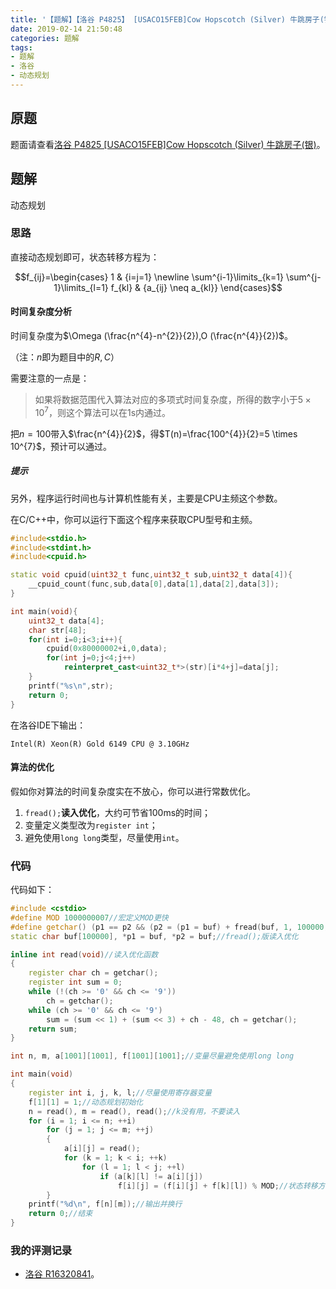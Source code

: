 ```yaml
---
title: '【题解】【洛谷 P4825】 [USACO15FEB]Cow Hopscotch (Silver) 牛跳房子(银)'
date: 2019-02-14 21:50:48
categories: 题解
tags:
- 题解
- 洛谷
- 动态规划
---
```


## 原题

题面请查看[洛谷 P4825 [USACO15FEB]Cow Hopscotch (Silver) 牛跳房子(银)](https://www.luogu.org/problemnew/show/P4825)。

## 题解

动态规划

<!-- more -->

### 思路

直接动态规划即可，状态转移方程为：

$$f_{ij}=\begin{cases} 1 & {i=j=1} \newline \sum^{i-1}\limits_{k=1} \sum^{j-1}\limits_{l=1} f_{kl} & {a_{ij} \neq a_{kl}} \end{cases}$$

#### 时间复杂度分析

时间复杂度为$\Omega (\frac{n^{4}-n^{2}}{2}),O (\frac{n^{4}}{2})$。

（注：$n$即为题目中的$R,C$）

需要注意的一点是：

> 如果将数据范围代入算法对应的多项式时间复杂度，所得的数字小于$5 \times 10^{7}$，则这个算法可以在$1 \text{s}$内通过。

把$n=100$带入$\frac{n^{4}}{2}$，得$T(n)=\frac{100^{4}}{2}=5 \times 10^{7}$，预计可以通过。

##### 提示

另外，程序运行时间也与计算机性能有关，主要是$\text{CPU}$主频这个参数。

在$\text{C/C++}$中，你可以运行下面这个程序来获取$\text{CPU}$型号和主频。

```cpp
#include<stdio.h>
#include<stdint.h>
#include<cpuid.h>

static void cpuid(uint32_t func,uint32_t sub,uint32_t data[4]){
    __cpuid_count(func,sub,data[0],data[1],data[2],data[3]);
}

int main(void){
    uint32_t data[4];
    char str[48];
    for(int i=0;i<3;i++){
        cpuid(0x80000002+i,0,data);
        for(int j=0;j<4;j++)
            reinterpret_cast<uint32_t*>(str)[i*4+j]=data[j];
    }
    printf("%s\n",str);
    return 0;
}
```

在洛谷$\text{IDE}$下输出：

```
Intel(R) Xeon(R) Gold 6149 CPU @ 3.10GHz

```

#### 算法的优化

假如你对算法的时间复杂度实在不放心，你可以进行常数优化。

1. `fread();`**读入优化**，大约可节省$100\text{ms}$的时间；
2. 变量定义类型改为`register int`；
3. 避免使用`long long`类型，尽量使用`int`。

### 代码

代码如下：

```cpp
#include <cstdio>
#define MOD 1000000007//宏定义MOD更快
#define getchar() (p1 == p2 && (p2 = (p1 = buf) + fread(buf, 1, 100000, stdin), p1 == p2) ? EOF : *p1++)
static char buf[100000], *p1 = buf, *p2 = buf;//fread();版读入优化

inline int read(void)//读入优化函数
{
    register char ch = getchar();
    register int sum = 0;
    while (!(ch >= '0' && ch <= '9'))
        ch = getchar();
    while (ch >= '0' && ch <= '9')
        sum = (sum << 1) + (sum << 3) + ch - 48, ch = getchar();
    return sum;
}

int n, m, a[1001][1001], f[1001][1001];//变量尽量避免使用long long

int main(void)
{
    register int i, j, k, l;//尽量使用寄存器变量
    f[1][1] = 1;//动态规划初始化
    n = read(), m = read(), read();//k没有用，不要读入
    for (i = 1; i <= n; ++i)
        for (j = 1; j <= m; ++j)
        {
            a[i][j] = read();
            for (k = 1; k < i; ++k)
                for (l = 1; l < j; ++l)
                    if (a[k][l] != a[i][j])
                        f[i][j] = (f[i][j] + f[k][l]) % MOD;//状态转移方程
        }
    printf("%d\n", f[n][m]);//输出并换行
    return 0;//结束
}
```

### 我的评测记录

- [洛谷 R16320841](https://www.luogu.org/recordnew/show/16320841)。

